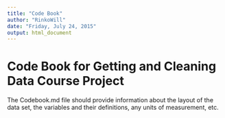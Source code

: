 ```yaml
---
title: "Code Book"
author: "RinkoWill"
date: "Friday, July 24, 2015"
output: html_document
---
```


# Code Book for Getting and Cleaning Data Course Project


The Codebook.md file should provide information about the layout of the data set, the variables and their definitions, any units of measurement, etc.